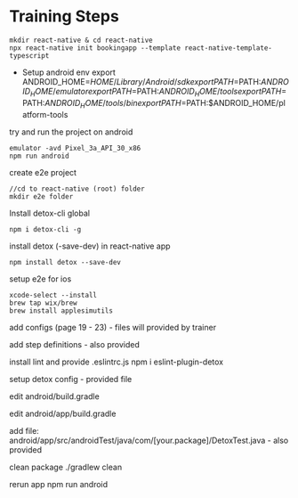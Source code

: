 # Training Steps
```
mkdir react-native & cd react-native
npx react-native init bookingapp --template react-native-template-typescript
```

- Setup android env
export ANDROID_HOME=$HOME/Library/Android/sdk
export PATH=$PATH:$ANDROID_HOME/emulator
export PATH=$PATH:$ANDROID_HOME/tools
export PATH=$PATH:$ANDROID_HOME/tools/bin
export PATH=$PATH:$ANDROID_HOME/platform-tools

try and run the project on android
```
emulator -avd Pixel_3a_API_30_x86
npm run android
```
create e2e project
```
//cd to react-native (root) folder
mkdir e2e folder
```

Install detox-cli global
```
npm i detox-cli -g
```

install detox (-save-dev) in react-native app
```
npm install detox --save-dev
```

setup e2e for ios
```
xcode-select --install
brew tap wix/brew
brew install applesimutils
```

add configs (page 19 - 23) - files will provided by trainer

add step definitions - also provided

install lint and provide .eslintrc.js
npm i eslint-plugin-detox

setup detox config - provided file

edit android/build.gradle

edit android/app/build.gradle

add file: android/app/src/androidTest/java/com/[your.package]/DetoxTest.java - also provided

clean package
./gradlew clean

rerun app
npm run android










